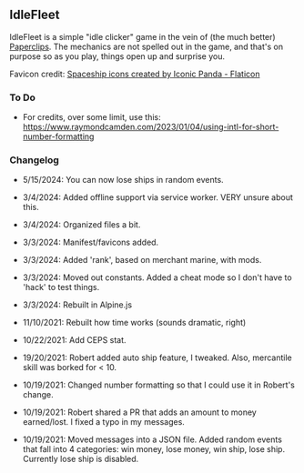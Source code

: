 ## IdleFleet

IdleFleet is a simple "idle clicker" game in the vein of (the much better) [Paperclips](https://www.decisionproblem.com/paperclips/index2.html). The mechanics are not spelled out in the game, and that's on purpose so as you play, things open up and surprise you.

Favicon credit: <a href="https://www.flaticon.com/free-icons/spaceship" title="spaceship icons">Spaceship icons created by Iconic Panda - Flaticon</a>

### To Do

* For credits, over some limit, use this: https://www.raymondcamden.com/2023/01/04/using-intl-for-short-number-formatting


### Changelog

* 5/15/2024: You can now lose ships in random events.
* 3/4/2024: Added offline support via service worker. VERY unsure about this.
* 3/4/2024: Organized files a bit.
* 3/3/2024: Manifest/favicons added.
* 3/3/2024: Added 'rank', based on merchant marine, with mods. 
* 3/3/2024: Moved out constants. Added a cheat mode so I don't have to 'hack' to test things. 
* 3/3/2024: Rebuilt in Alpine.js

* 11/10/2021: Rebuilt how time works (sounds dramatic, right)

* 10/22/2021: Add CEPS stat.

* 19/20/2021: Robert added auto ship feature, I tweaked. Also, mercantile skill was borked for < 10.

* 10/19/2021: Changed number formatting so that I could use it in Robert's change.

* 10/19/2021: Robert shared a PR that adds an amount to money earned/lost. I fixed a typo in my messages.

* 10/19/2021: Moved messages into a JSON file. Added random events that fall into 4 categories: win money, lose money, win ship, lose ship. Currently lose ship is disabled. 
